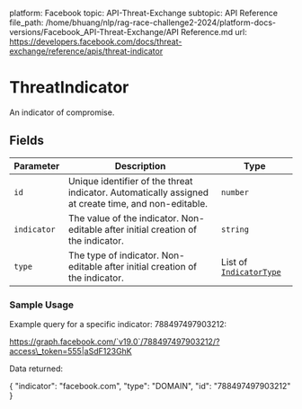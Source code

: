 platform: Facebook
topic: API-Threat-Exchange
subtopic: API Reference
file_path: /home/bhuang/nlp/rag-race-challenge2-2024/platform-docs-versions/Facebook_API-Threat-Exchange/API Reference.md
url: https://developers.facebook.com/docs/threat-exchange/reference/apis/threat-indicator

# ThreatIndicator

An indicator of compromise.

## Fields

| Parameter | Description | Type |
| --- | --- | --- |
| `id` | Unique identifier of the threat indicator. Automatically assigned at create time, and non-editable. | `number` |
| `indicator` | The value of the indicator. Non-editable after initial creation of the indicator. | `string` |
| `type` | The type of indicator. Non-editable after initial creation of the indicator. | List of [`IndicatorType`](https://developers.facebook.com/docs/threat-exchange/reference/apis/indicator-type) |

### Sample Usage

Example query for a specific indicator: 788497497903212:

https://graph.facebook.com/`v19.0`/788497497903212/?access\_token=555|aSdF123GhK

Data returned:

{
   "indicator": "facebook.com",
   "type": "DOMAIN",
   "id": "788497497903212"
}